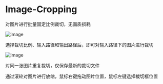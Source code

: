 # Image-Cropping
对图片进行批量固定比例裁切，无画质损耗

![image](https://github.com/user-attachments/assets/1689ca22-710a-419e-967c-251f9c43f985)

选择裁切比例、输入路径和输出路径后，即可对输入路径下的图片进行裁切

![image](https://github.com/user-attachments/assets/d9f83265-e6c3-48f6-ad26-475084a57df0)

对同一张图片重复裁切，仅保存最新的裁切文件

通过滚轮对图片进行放缩，鼠标右键拖动图片位置，鼠标左键选择裁切框位置

